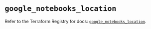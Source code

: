 # `google_notebooks_location`

Refer to the Terraform Registry for docs: [`google_notebooks_location`](https://registry.terraform.io/providers/hashicorp/google-beta/6.1.0/docs/resources/google_notebooks_location).
